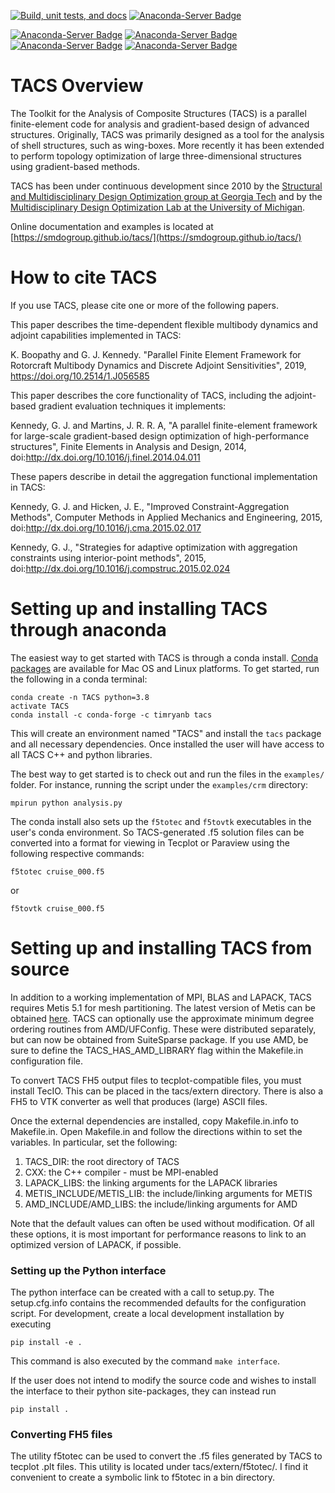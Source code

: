 [![Build, unit tests, and docs](https://github.com/smdogroup/tacs/actions/workflows/unit_tests.yml/badge.svg)](https://github.com/smdogroup/tacs/actions/workflows/unit_tests.yml)
[![Anaconda-Server Badge](https://anaconda.org/timryanb/tacs/badges/license.svg)](https://anaconda.org/timryanb/tacs)

[![Anaconda-Server Badge](https://anaconda.org/timryanb/tacs/badges/installer/conda.svg)](https://anaconda.org/timryanb/tacs)
[![Anaconda-Server Badge](https://anaconda.org/timryanb/tacs/badges/version.svg)](https://anaconda.org/timryanb/tacs)
[![Anaconda-Server Badge](https://anaconda.org/timryanb/tacs/badges/platforms.svg)](https://anaconda.org/timryanb/tacs)
[![Anaconda-Server Badge](https://anaconda.org/timryanb/tacs/badges/downloads.svg)](https://anaconda.org/timryanb/tacs)

# TACS Overview #

The Toolkit for the Analysis of Composite Structures (TACS) is a parallel finite-element code for analysis and gradient-based design of advanced structures. Originally, TACS was primarily designed as a tool for the analysis of shell structures, such as wing-boxes. More recently it has been extended to perform topology optimization of large three-dimensional structures using gradient-based methods.

TACS has been under continuous development since 2010 by the [Structural and Multidisciplinary Design Optimization group at Georgia Tech](http://gkennedy.gatech.edu) and by the [Multidisciplinary Design Optimization Lab at the University of Michigan](http://mdolab.engin.umich.edu/).

Online documentation and examples is located at [https://smdogroup.github.io/tacs/](https://smdogroup.github.io/tacs/)

# How to cite TACS #

If you use TACS, please cite one or more of the following papers.

This paper describes the time-dependent flexible multibody dynamics and adjoint capabilities implemented in TACS:

K. Boopathy and G. J. Kennedy.  "Parallel Finite Element Framework for Rotorcraft Multibody Dynamics and Discrete Adjoint Sensitivities", 2019, https://doi.org/10.2514/1.J056585 

This paper describes the core functionality of TACS, including the adjoint-based gradient evaluation techniques it implements:

Kennedy, G. J. and Martins, J. R. R. A, "A parallel finite-element framework for large-scale gradient-based design optimization of high-performance structures", Finite Elements in Analysis and Design, 2014, doi:http://dx.doi.org/10.1016/j.finel.2014.04.011

These papers describe in detail the aggregation functional implementation in TACS:

Kennedy, G. J. and Hicken, J. E., "Improved Constraint-Aggregation Methods", Computer Methods in Applied Mechanics and Engineering, 2015, doi:http://dx.doi.org/10.1016/j.cma.2015.02.017

Kennedy, G. J., "Strategies for adaptive optimization with aggregation constraints using interior-point methods", 2015, doi:http://dx.doi.org/10.1016/j.compstruc.2015.02.024

# Setting up and installing TACS through anaconda #
The easiest way to get started with TACS is through a conda install. [Conda packages](https://anaconda.org/timryanb/tacs) are
available for Mac OS and Linux platforms. To get started, run the following in a conda terminal:

    conda create -n TACS python=3.8
    activate TACS
    conda install -c conda-forge -c timryanb tacs
    
This will create an environment named "TACS" and install the `tacs` package and all
necessary dependencies. Once installed the user will have access to all TACS C++ and python libraries. 

The best way to get started is to check out and run the files in the `examples/`
folder. For instance, running the script under the `examples/crm` directory:

    mpirun python analysis.py
    
The conda install also sets up the `f5totec` and `f5tovtk` executables in the user's conda environment.
So TACS-generated .f5 solution files can be converted into a format for viewing in Tecplot or Paraview using the following respective commands:
    
    f5totec cruise_000.f5

or 

    f5tovtk cruise_000.f5

# Setting up and installing TACS from source #

In addition to a working implementation of MPI, BLAS and LAPACK, TACS requires Metis 5.1 for mesh partitioning. The latest version of Metis can be obtained [here](http://glaros.dtc.umn.edu/gkhome/metis/metis/download). TACS can optionally use the approximate minimum degree ordering routines from AMD/UFConfig. These were distributed separately, but can now be obtained from SuiteSparse package. If you use AMD, be sure to define the TACS_HAS_AMD_LIBRARY flag within the Makefile.in configuration file.

To convert TACS FH5 output files to tecplot-compatible files, you must install TecIO. This can be placed in the tacs/extern directory. There is also a FH5 to VTK converter as well that produces (large) ASCII files.

Once the external dependencies are installed, copy Makefile.in.info to Makefile.in. Open Makefile.in and follow the directions within to set the variables. In particular, set the following:

1. TACS_DIR: the root directory of TACS
2. CXX: the C++ compiler - must be MPI-enabled
3. LAPACK_LIBS: the linking arguments for the LAPACK libraries
4. METIS_INCLUDE/METIS_LIB: the include/linking arguments for METIS
5. AMD_INCLUDE/AMD_LIBS: the include/linking arguments for AMD

Note that the default values can often be used without modification. Of all these options, it is most important for performance reasons to link to an optimized version of LAPACK, if possible.

### Setting up the Python interface ###

The python interface can be created with a call to setup.py. The setup.cfg.info contains the recommended defaults for the configuration script. For development, create a local development installation by executing

    pip install -e .

This command is also executed by the command `make interface`.

If the user does not intend to modify the source code and wishes to install the interface to their python site-packages, they can instead run

    pip install .

### Converting FH5 files ###

The utility f5totec can be used to convert the .f5 files generated by TACS to tecplot .plt files. This utility is located under tacs/extern/f5totec/. I find it convenient to create a symbolic link to f5totec in a bin directory.

